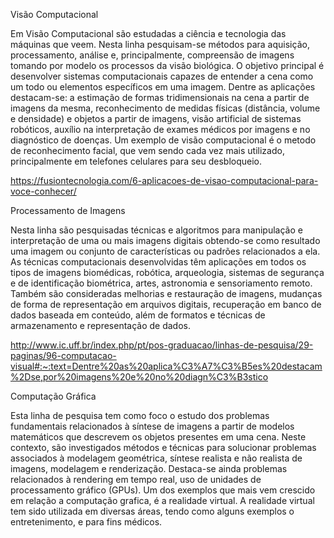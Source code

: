 Visão Computacional

  Em Visão Computacional são estudadas a ciência e tecnologia das máquinas que veem. Nesta linha pesquisam-se métodos para aquisição, processamento, análise e, principalmente, compreensão de imagens tomando por modelo os processos da visão biológica. O objetivo principal é desenvolver sistemas computacionais capazes de entender a cena como um todo ou elementos específicos em uma imagem. Dentre as aplicações destacam-se: a estimação de formas tridimensionais na cena a partir de imagens da mesma, reconhecimento de medidas físicas (distância, volume e densidade) e objetos a partir de imagens, visão artificial de sistemas robóticos, auxílio na interpretação de exames médicos por imagens e no diagnóstico de doenças.
  Um exemplo de visão computacional é o metodo de reconhecimento facial, que vem sendo cada vez mais utilizado, principalmente em telefones celulares para seu desbloqueio.
  
https://fusiontecnologia.com/6-aplicacoes-de-visao-computacional-para-voce-conhecer/
  
Processamento de Imagens

  Nesta linha são pesquisadas técnicas e algoritmos para manipulação e interpretação de uma ou mais imagens digitais obtendo-se como resultado uma imagem ou conjunto de características ou padrões relacionados a ela. As técnicas computacionais desenvolvidas têm aplicações em todos os tipos de imagens biomédicas, robótica, arqueologia, sistemas de segurança e de identificação biométrica, artes, astronomia e sensoriamento remoto. Também são consideradas melhorias e restauração de imagens, mudanças de forma de representação em arquivos digitais, recuperação em banco de dados baseada em conteúdo, além de formatos e técnicas de armazenamento e representação de dados.

http://www.ic.uff.br/index.php/pt/pos-graduacao/linhas-de-pesquisa/29-paginas/96-computacao-visual#:~:text=Dentre%20as%20aplica%C3%A7%C3%B5es%20destacam%2Dse,por%20imagens%20e%20no%20diagn%C3%B3stico
  
Computação Gráfica

  Esta linha de pesquisa tem como foco o estudo dos problemas fundamentais relacionados à síntese de imagens a partir de modelos matemáticos que descrevem os objetos presentes em uma cena. Neste contexto, são investigados métodos e técnicas para solucionar problemas associados à modelagem geométrica, síntese realista e não realista de imagens, modelagem e renderização. Destaca-se ainda problemas relacionados à rendering em tempo real, uso de unidades de processamento gráfico (GPUs).
  Um dos exemplos que mais vem crescido em relação a computação grafica, é a realidade virtual. A realidade virtual tem sido utilizada em diversas áreas, tendo como alguns exemplos o entretenimento, e para fins médicos.
